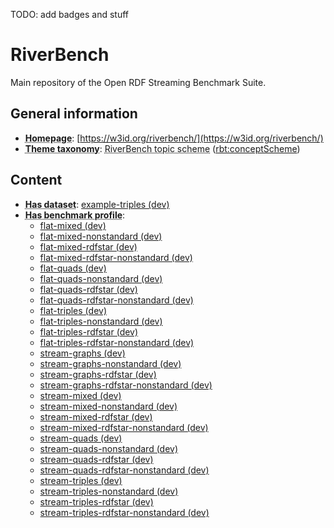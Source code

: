 <!--
-- THIS FILE IS AUTOGENERATED. DO NOT EDIT.
-- Please edit: metadata.ttl, doc/readme_header.md, doc/readme_body.md
-- The documentation will be then regenerated by the CI.
-->
TODO: add badges and stuff

# RiverBench

Main repository of the Open RDF Streaming Benchmark Suite.


## General information

- **<abbr title="A homepage for some thing.">Homepage</abbr>**: [https://w3id.org/riverbench/](https://w3id.org/riverbench/)
- **<abbr title="The knowledge organization system (KOS) used to classify catalog's datasets.">Theme taxonomy</abbr>**: <abbr title="Collection of topic concepts used to annotate RiverBench datasets.">RiverBench topic scheme</abbr> ([rbt:conceptScheme](https://w3id.org/riverbench/schema/theme#conceptScheme))

## Content

- **<abbr title="A collection of data that is listed in the catalog.">Has dataset</abbr>**: [example-triples (dev)](https://w3id.org/riverbench/datasets/example-triples/dev)
- **<abbr title="Indicates benchmark profiles that belong to this benchmark suite.">Has benchmark profile</abbr>**: 
    - [flat-mixed (dev)](https://w3id.org/riverbench/profiles/flat-mixed/dev)
    - [flat-mixed-nonstandard (dev)](https://w3id.org/riverbench/profiles/flat-mixed-nonstandard/dev)
    - [flat-mixed-rdfstar (dev)](https://w3id.org/riverbench/profiles/flat-mixed-rdfstar/dev)
    - [flat-mixed-rdfstar-nonstandard (dev)](https://w3id.org/riverbench/profiles/flat-mixed-rdfstar-nonstandard/dev)
    - [flat-quads (dev)](https://w3id.org/riverbench/profiles/flat-quads/dev)
    - [flat-quads-nonstandard (dev)](https://w3id.org/riverbench/profiles/flat-quads-nonstandard/dev)
    - [flat-quads-rdfstar (dev)](https://w3id.org/riverbench/profiles/flat-quads-rdfstar/dev)
    - [flat-quads-rdfstar-nonstandard (dev)](https://w3id.org/riverbench/profiles/flat-quads-rdfstar-nonstandard/dev)
    - [flat-triples (dev)](https://w3id.org/riverbench/profiles/flat-triples/dev)
    - [flat-triples-nonstandard (dev)](https://w3id.org/riverbench/profiles/flat-triples-nonstandard/dev)
    - [flat-triples-rdfstar (dev)](https://w3id.org/riverbench/profiles/flat-triples-rdfstar/dev)
    - [flat-triples-rdfstar-nonstandard (dev)](https://w3id.org/riverbench/profiles/flat-triples-rdfstar-nonstandard/dev)
    - [stream-graphs (dev)](https://w3id.org/riverbench/profiles/stream-graphs/dev)
    - [stream-graphs-nonstandard (dev)](https://w3id.org/riverbench/profiles/stream-graphs-nonstandard/dev)
    - [stream-graphs-rdfstar (dev)](https://w3id.org/riverbench/profiles/stream-graphs-rdfstar/dev)
    - [stream-graphs-rdfstar-nonstandard (dev)](https://w3id.org/riverbench/profiles/stream-graphs-rdfstar-nonstandard/dev)
    - [stream-mixed (dev)](https://w3id.org/riverbench/profiles/stream-mixed/dev)
    - [stream-mixed-nonstandard (dev)](https://w3id.org/riverbench/profiles/stream-mixed-nonstandard/dev)
    - [stream-mixed-rdfstar (dev)](https://w3id.org/riverbench/profiles/stream-mixed-rdfstar/dev)
    - [stream-mixed-rdfstar-nonstandard (dev)](https://w3id.org/riverbench/profiles/stream-mixed-rdfstar-nonstandard/dev)
    - [stream-quads (dev)](https://w3id.org/riverbench/profiles/stream-quads/dev)
    - [stream-quads-nonstandard (dev)](https://w3id.org/riverbench/profiles/stream-quads-nonstandard/dev)
    - [stream-quads-rdfstar (dev)](https://w3id.org/riverbench/profiles/stream-quads-rdfstar/dev)
    - [stream-quads-rdfstar-nonstandard (dev)](https://w3id.org/riverbench/profiles/stream-quads-rdfstar-nonstandard/dev)
    - [stream-triples (dev)](https://w3id.org/riverbench/profiles/stream-triples/dev)
    - [stream-triples-nonstandard (dev)](https://w3id.org/riverbench/profiles/stream-triples-nonstandard/dev)
    - [stream-triples-rdfstar (dev)](https://w3id.org/riverbench/profiles/stream-triples-rdfstar/dev)
    - [stream-triples-rdfstar-nonstandard (dev)](https://w3id.org/riverbench/profiles/stream-triples-rdfstar-nonstandard/dev)

